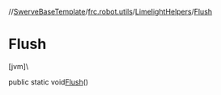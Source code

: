 //[SwerveBaseTemplate](../../../index.md)/[frc.robot.utils](../index.md)/[LimelightHelpers](index.md)/[Flush](-flush.md)

# Flush

[jvm]\

public static void[Flush](-flush.md)()
